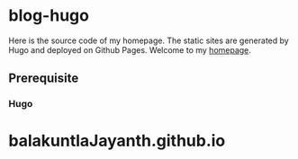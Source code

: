 # blog-hugo
Here is the source code of my homepage. The static sites are generated by Hugo and deployed on Github Pages. Welcome to my [homepage](https://balakuntlajayanth.github.io/).

## Prerequisite
### Hugo 
# balakuntlaJayanth.github.io
